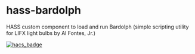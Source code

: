 # hass-bardolph
HASS custom component to load and run Bardolph (simple scripting utility for LIFX light bulbs by Al Fontes, Jr.)

[![hacs_badge](https://img.shields.io/badge/HACS-Default-orange.svg)](https://github.com/custom-components/hacs)
